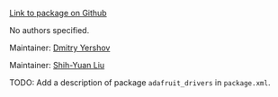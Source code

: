 <div id='adafruit_drivers-autogenerated' markdown='1'>


<!-- do not edit this file, autogenerated -->

[Link to package on Github](github:org=duckietown,repo=Software,path=10-lane-control/adafruit_drivers,branch=andrea-config)

No authors specified.

Maintainer: [Dmitry Yershov](mailto:yershov@mit.edu)

Maintainer: [Shih-Yuan Liu](mailto:syliu@mit.edu)

TODO: Add a description of package `adafruit_drivers` in `package.xml`.



</div>

